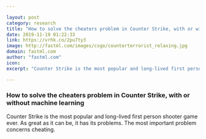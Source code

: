 ```yaml
---

layout: post
category: research
title: "How to solve the cheaters problem in Counter Strike, with or without machine learning"
date: 2019-11-19 01:22:33
link: https://vrhk.co/2pu7ty3
image: http://fastml.com/images/csgo/counterterrorist_relaxing.jpg
domain: fastml.com
author: "fastml.com"
icon: 
excerpt: "Counter Strike is the most popular and long-lived first person shooter game ever. As great as it can be, it has its problems. The most important problem concerns cheating."

---
```


### How to solve the cheaters problem in Counter Strike, with or without machine learning

Counter Strike is the most popular and long-lived first person shooter game ever. As great as it can be, it has its problems. The most important problem concerns cheating.